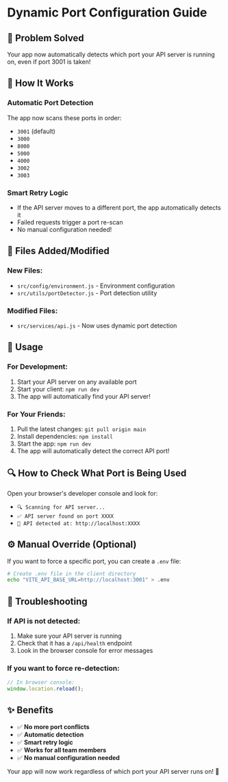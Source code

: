 # Dynamic Port Configuration Guide

## 🎯 **Problem Solved**
Your app now automatically detects which port your API server is running on, even if port 3001 is taken!

## 🔧 **How It Works**

### **Automatic Port Detection**
The app now scans these ports in order:
- `3001` (default)
- `3000` 
- `8000`
- `5000`
- `4000`
- `3002`
- `3003`

### **Smart Retry Logic**
- If the API server moves to a different port, the app automatically detects it
- Failed requests trigger a port re-scan
- No manual configuration needed!

## 📁 **Files Added/Modified**

### **New Files:**
- `src/config/environment.js` - Environment configuration
- `src/utils/portDetector.js` - Port detection utility

### **Modified Files:**
- `src/services/api.js` - Now uses dynamic port detection

## 🚀 **Usage**

### **For Development:**
1. Start your API server on any available port
2. Start your client: `npm run dev`
3. The app will automatically find your API server!

### **For Your Friends:**
1. Pull the latest changes: `git pull origin main`
2. Install dependencies: `npm install`
3. Start the app: `npm run dev`
4. The app will automatically detect the correct API port!

## 🔍 **How to Check What Port is Being Used**

Open your browser's developer console and look for:
- `🔍 Scanning for API server...`
- `✅ API server found on port XXXX`
- `🔗 API detected at: http://localhost:XXXX`

## ⚙️ **Manual Override (Optional)**

If you want to force a specific port, you can create a `.env` file:

```bash
# Create .env file in the client directory
echo "VITE_API_BASE_URL=http://localhost:3001" > .env
```

## 🐛 **Troubleshooting**

### **If API is not detected:**
1. Make sure your API server is running
2. Check that it has a `/api/health` endpoint
3. Look in the browser console for error messages

### **If you want to force re-detection:**
```javascript
// In browser console:
window.location.reload();
```

## ✨ **Benefits**

- ✅ **No more port conflicts**
- ✅ **Automatic detection**
- ✅ **Smart retry logic**
- ✅ **Works for all team members**
- ✅ **No manual configuration needed**

Your app will now work regardless of which port your API server runs on! 🎉
